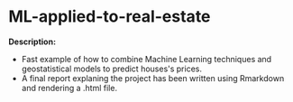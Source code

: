 # ML-applied-to-real-estate

**Description:**

- Fast example of how to combine Machine Learning techniques and geostatistical models to predict houses's prices.
- A final report explaning the project has been written using Rmarkdown and rendering a .html file.
